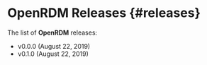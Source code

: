 OpenRDM Releases     {#releases}
=================

The list of <b>OpenRDM</b> releases:

+ v0.0.0 (August 22, 2019)
+ v0.1.0 (August 22, 2019)
